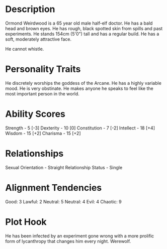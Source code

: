 # Description
Ormond Weirdwood is a 65 year old male half-elf doctor.
He has a bald head and brown eyes.
He has rough, black spotted skin from spills and past experiments.
He stands 154cm (5'0") tall and has a regular build.
He has a soft, moderately attractive face.

He cannot whistle.

# Personality Traits
He discretely worships the goddess of the Arcane.
He has a highly variable mood. 
He is very obstinate. He makes anyone he speaks to feel like the most important person in the world.

# Ability Scores
Strength - 5 [-3]
Dexterity - 10 [0]
Constitution - 7 [-2]
Intellect - 18 [+4]
Wisdom - 15 [+2]
Charisma - 15 [+2]

# Relationships
Sexual Orientation - Straight
Relationship Status - Single

# Alignment Tendencies
Good: 3 Lawful: 2
Neutral: 5 Neutral: 4
Evil: 4 Chaotic: 9

# Plot Hook
He has been infected by an experiment gone wrong with a more prolific form of lycanthropy that changes him every night. Werewolf.